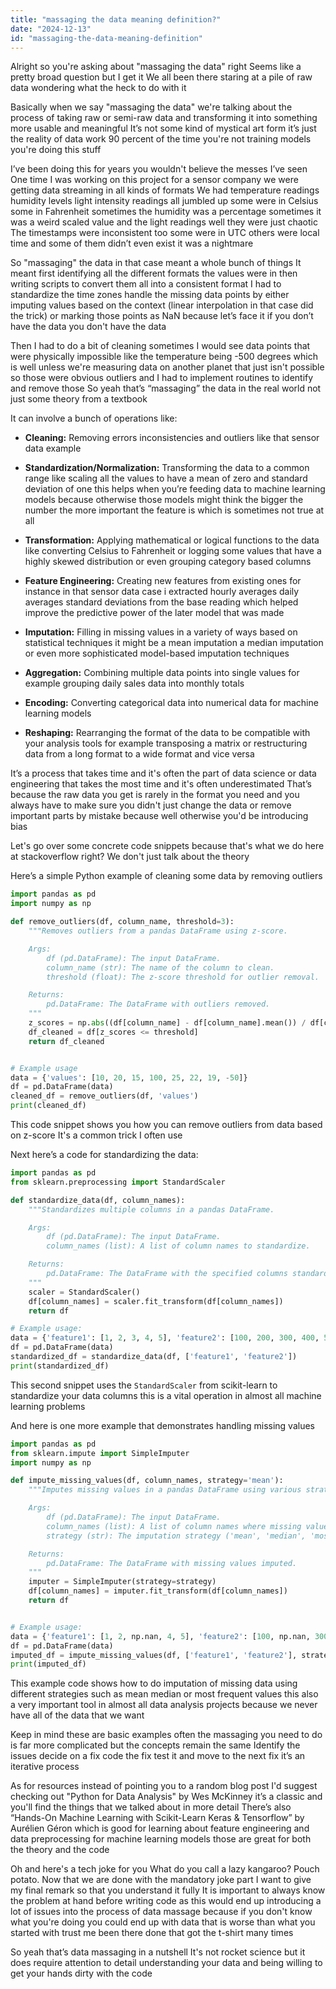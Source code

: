 ```yaml
---
title: "massaging the data meaning definition?"
date: "2024-12-13"
id: "massaging-the-data-meaning-definition"
---
```


Alright so you're asking about "massaging the data" right Seems like a pretty broad question but I get it We all been there staring at a pile of raw data wondering what the heck to do with it

Basically when we say "massaging the data" we're talking about the process of taking raw or semi-raw data and transforming it into something more usable and meaningful It’s not some kind of mystical art form it’s just the reality of data work 90 percent of the time you're not training models you're doing this stuff

I’ve been doing this for years you wouldn't believe the messes I’ve seen One time I was working on this project for a sensor company we were getting data streaming in all kinds of formats We had temperature readings humidity levels light intensity readings all jumbled up some were in Celsius some in Fahrenheit sometimes the humidity was a percentage sometimes it was a weird scaled value and the light readings well they were just chaotic The timestamps were inconsistent too some were in UTC others were local time and some of them didn’t even exist it was a nightmare

So "massaging" the data in that case meant a whole bunch of things It meant first identifying all the different formats the values were in then writing scripts to convert them all into a consistent format I had to standardize the time zones handle the missing data points by either imputing values based on the context (linear interpolation in that case did the trick) or marking those points as NaN because let’s face it if you don’t have the data you don't have the data

Then I had to do a bit of cleaning sometimes I would see data points that were physically impossible like the temperature being -500 degrees which is well unless we're measuring data on another planet that just isn't possible so those were obvious outliers and I had to implement routines to identify and remove those So yeah that’s “massaging” the data in the real world not just some theory from a textbook

It can involve a bunch of operations like:

*   **Cleaning:** Removing errors inconsistencies and outliers like that sensor data example

*   **Standardization/Normalization:** Transforming the data to a common range like scaling all the values to have a mean of zero and standard deviation of one this helps when you’re feeding data to machine learning models because otherwise those models might think the bigger the number the more important the feature is which is sometimes not true at all

*   **Transformation:** Applying mathematical or logical functions to the data like converting Celsius to Fahrenheit or logging some values that have a highly skewed distribution or even grouping category based columns

*   **Feature Engineering:** Creating new features from existing ones for instance in that sensor data case i extracted hourly averages daily averages standard deviations from the base reading which helped improve the predictive power of the later model that was made

*   **Imputation:** Filling in missing values in a variety of ways based on statistical techniques it might be a mean imputation a median imputation or even more sophisticated model-based imputation techniques

*   **Aggregation:** Combining multiple data points into single values for example grouping daily sales data into monthly totals

*   **Encoding:** Converting categorical data into numerical data for machine learning models

*   **Reshaping:** Rearranging the format of the data to be compatible with your analysis tools for example transposing a matrix or restructuring data from a long format to a wide format and vice versa

It’s a process that takes time and it's often the part of data science or data engineering that takes the most time and it's often underestimated That’s because the raw data you get is rarely in the format you need and you always have to make sure you didn't just change the data or remove important parts by mistake because well otherwise you'd be introducing bias

Let's go over some concrete code snippets because that's what we do here at stackoverflow right? We don't just talk about the theory

Here’s a simple Python example of cleaning some data by removing outliers

```python
import pandas as pd
import numpy as np

def remove_outliers(df, column_name, threshold=3):
    """Removes outliers from a pandas DataFrame using z-score.

    Args:
        df (pd.DataFrame): The input DataFrame.
        column_name (str): The name of the column to clean.
        threshold (float): The z-score threshold for outlier removal.

    Returns:
        pd.DataFrame: The DataFrame with outliers removed.
    """
    z_scores = np.abs((df[column_name] - df[column_name].mean()) / df[column_name].std())
    df_cleaned = df[z_scores <= threshold]
    return df_cleaned


# Example usage
data = {'values': [10, 20, 15, 100, 25, 22, 19, -50]}
df = pd.DataFrame(data)
cleaned_df = remove_outliers(df, 'values')
print(cleaned_df)

```

This code snippet shows you how you can remove outliers from data based on z-score It's a common trick I often use

Next here’s a code for standardizing the data:

```python
import pandas as pd
from sklearn.preprocessing import StandardScaler

def standardize_data(df, column_names):
    """Standardizes multiple columns in a pandas DataFrame.

    Args:
        df (pd.DataFrame): The input DataFrame.
        column_names (list): A list of column names to standardize.

    Returns:
        pd.DataFrame: The DataFrame with the specified columns standardized.
    """
    scaler = StandardScaler()
    df[column_names] = scaler.fit_transform(df[column_names])
    return df

# Example usage:
data = {'feature1': [1, 2, 3, 4, 5], 'feature2': [100, 200, 300, 400, 500]}
df = pd.DataFrame(data)
standardized_df = standardize_data(df, ['feature1', 'feature2'])
print(standardized_df)
```

This second snippet uses the `StandardScaler` from scikit-learn to standardize your data columns this is a vital operation in almost all machine learning problems

And here is one more example that demonstrates handling missing values

```python
import pandas as pd
from sklearn.impute import SimpleImputer
import numpy as np

def impute_missing_values(df, column_names, strategy='mean'):
    """Imputes missing values in a pandas DataFrame using various strategies.

    Args:
        df (pd.DataFrame): The input DataFrame.
        column_names (list): A list of column names where missing values should be imputed.
        strategy (str): The imputation strategy ('mean', 'median', 'most_frequent').

    Returns:
        pd.DataFrame: The DataFrame with missing values imputed.
    """
    imputer = SimpleImputer(strategy=strategy)
    df[column_names] = imputer.fit_transform(df[column_names])
    return df


# Example usage:
data = {'feature1': [1, 2, np.nan, 4, 5], 'feature2': [100, np.nan, 300, 400, np.nan]}
df = pd.DataFrame(data)
imputed_df = impute_missing_values(df, ['feature1', 'feature2'], strategy='mean')
print(imputed_df)

```

This example code shows how to do imputation of missing data using different strategies such as mean median or most frequent values this also a very important tool in almost all data analysis projects because we never have all of the data that we want

Keep in mind these are basic examples often the massaging you need to do is far more complicated but the concepts remain the same Identify the issues decide on a fix code the fix test it and move to the next fix it’s an iterative process

As for resources instead of pointing you to a random blog post I'd suggest checking out "Python for Data Analysis" by Wes McKinney it’s a classic and you'll find the things that we talked about in more detail There’s also “Hands-On Machine Learning with Scikit-Learn Keras & Tensorflow” by Aurélien Géron which is good for learning about feature engineering and data preprocessing for machine learning models those are great for both the theory and the code

Oh and here's a tech joke for you What do you call a lazy kangaroo? Pouch potato. Now that we are done with the mandatory joke part I want to give my final remark so that you understand it fully It is important to always know the problem at hand before writing code as this would end up introducing a lot of issues into the process of data massage because if you don't know what you're doing you could end up with data that is worse than what you started with trust me been there done that got the t-shirt many times

So yeah that’s data massaging in a nutshell It's not rocket science but it does require attention to detail understanding your data and being willing to get your hands dirty with the code
